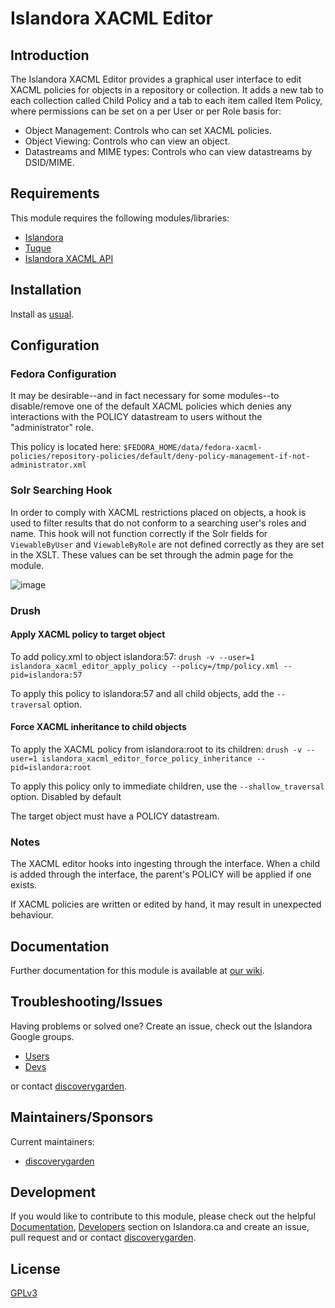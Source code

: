 # Islandora XACML Editor

## Introduction

The Islandora XACML Editor provides a graphical user interface to edit XACML
policies for objects in a repository or collection. It adds a new tab to each
collection called Child Policy and a tab to each item called Item Policy,
where permissions can be set on a per User or per Role basis for:

* Object Management: Controls who can set XACML policies.
* Object Viewing: Controls who can view an object.
* Datastreams and MIME types: Controls who can view datastreams by DSID/MIME.

## Requirements

This module requires the following modules/libraries:

* [Islandora](https://github.com/discoverygarden/islandora)
* [Tuque](https://github.com/islandora/tuque)
* [Islandora XACML
  API](https://github.com/discoverygarden/islandora_xacml_editor/tree/8.x/api)

## Installation

Install as
[usual](https://www.drupal.org/docs/8/extending-drupal-8/installing-drupal-8-modules).

## Configuration

### Fedora Configuration

It may be desirable--and in fact necessary for some modules--to disable/remove
one of the default XACML policies which denies any interactions with the POLICY
datastream to users without the "administrator" role.

This policy is located here:
`$FEDORA_HOME/data/fedora-xacml-policies/repository-policies/default/deny-policy-management-if-not-administrator.xml`

### Solr Searching Hook

In order to comply with XACML restrictions placed on objects, a hook is used
to filter results that do not conform to a searching user's roles and name.
This hook will not function correctly if the Solr fields for `ViewableByUser`
and `ViewableByRole` are not defined correctly as they are set in the XSLT.
These values can be set through the admin page for the module.

![image](https://cloud.githubusercontent.com/assets/2371345/9816201/d7e9a1e6-5871-11e5-90a0-51381eaf8fcb.png)

### Drush

#### Apply XACML policy to target object

To add policy.xml to object islandora:57:
`drush -v --user=1 islandora_xacml_editor_apply_policy --policy=/tmp/policy.xml
--pid=islandora:57`

To apply this policy to islandora:57 and all child objects, add the
`--traversal` option.

#### Force XACML inheritance to child objects

To apply the XACML policy from islandora:root to its children:
`drush -v --user=1 islandora_xacml_editor_force_policy_inheritance
--pid=islandora:root`

To apply this policy only to immediate children, use the `--shallow_traversal`
option. Disabled by default

The target object must have a POLICY datastream.

### Notes

The XACML editor hooks into ingesting through the interface. When a child is
added through the interface, the parent's POLICY will be applied if one exists.

If XACML policies are written or edited by hand, it may result in unexpected
behaviour.

## Documentation

Further documentation for this module is available at [our
wiki](https://wiki.duraspace.org/display/ISLANDORA/XACML+Editor).

## Troubleshooting/Issues

Having problems or solved one? Create an issue, check out the Islandora Google
groups.

* [Users](https://groups.google.com/forum/?hl=en&fromgroups#!forum/islandora)
* [Devs](https://groups.google.com/forum/?hl=en&fromgroups#!forum/islandora-dev)

or contact [discoverygarden](http://support.discoverygarden.ca).

## Maintainers/Sponsors

Current maintainers:

* [discoverygarden](http://www.discoverygarden.ca)

## Development

If you would like to contribute to this module, please check out the helpful
[Documentation](https://github.com/Islandora/islandora/wiki#wiki-documentation-for-developers),
[Developers](http://islandora.ca/developers) section on Islandora.ca and create
an issue, pull request and or contact
[discoverygarden](http://support.discoverygarden.ca).

## License

[GPLv3](http://www.gnu.org/licenses/gpl-3.0.txt)

